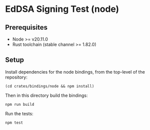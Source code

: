 # EdDSA Signing Test (node)

## Prerequisites

* Node >= v20.11.0
* Rust toolchain (stable channel >= 1.82.0)

## Setup

Install dependencies for the node bindings, from the top-level of the repository:

```
(cd crates/bindings/node && npm install)
```

Then in this directory build the bindings:

```
npm run build
```

Run the tests:

```
npm test
```
